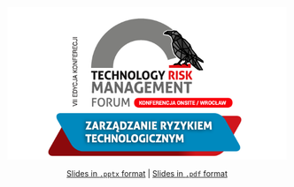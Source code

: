 <div align="center"> <img src="./logo.png"></a> 

[Slides in `.pptx` format](./TheDarkestInTheCave.pptx) | [Slides in `.pdf` format](./TheDarkestInTheCave.pdf)

</div>